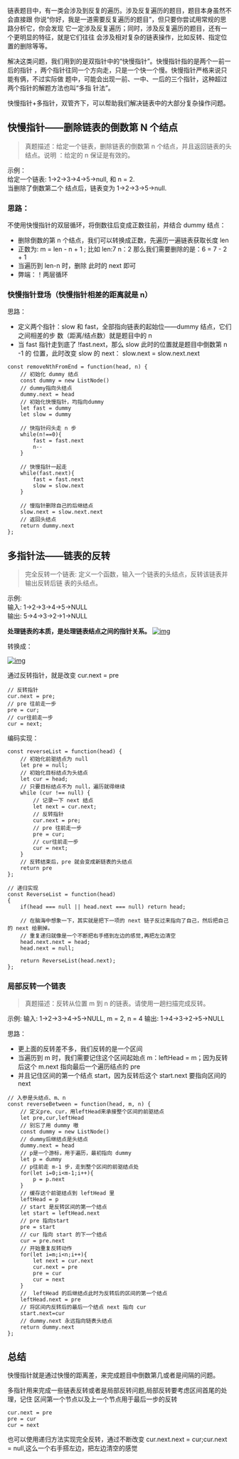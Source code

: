 链表题目中，有一类会涉及到反复的遍历。涉及反复遍历的题目，题目本身虽然不会直接跟
你说“你好，我是一道需要反复遍历的题目”，但只要你尝试用常规的思路分析它，你会发现
它一定涉及反复遍历；同时，涉及反复遍历的题目，还有一个更明显的特征，就是它们往往
会涉及相对复杂的链表操作，比如反转、指定位置的删除等等。

解决这类问题，我们用到的是双指针中的“快慢指针”。快慢指针指的是两个一前一后的指针
，两个指针往同一个方向走，只是一个快一个慢。快慢指针严格来说只能有俩，不过实际做
题中，可能会出现一前、一中、一后的三个指针，这种超过两个指针的解题方法也叫“多指
针法”。

快慢指针+多指针，双管齐下，可以帮助我们解决链表中的大部分复杂操作问题。

## 快慢指针——删除链表的倒数第 N 个结点

> 真题描述：给定一个链表，删除链表的倒数第 n 个结点，并且返回链表的头结点。说明
> ：给定的 n 保证是有效的。

示例：<br> 给定一个链表: 1->2->3->4->5->null, 和 n = 2. <br> 当删除了倒数第二个
结点后，链表变为 1->2->3->5->null. <br>

### 思路：

不使用快慢指针的双层循环，将倒数往后变成正数往前，并结合 dummy 结点：

- 删除倒数的第 n 个结点，我们可以转换成正数，先遍历一遍链表获取长度 len
- 正数为: m = len - n + 1 ; 比如 len:7 n：2 那么我们需要删除的是：6 = 7 - 2 + 1
- 当遍历到 len-n 时，删除 此时的 next 即可
- 弊端：！两层循环

### 快慢指针登场（快慢指针相差的距离就是 n）

思路：

- 定义两个指针：slow 和 fast，全部指向链表的起始位——dummy 结点，它们之间相差的步
  数（距离/结点数）就是题目中的 n
- 当 fast 指针走到底了 !fast.next，那么 slow 此时的位置就是题目中倒数第 n -1 的
  位置，此时改变 slow 的 next： slow.next = slow.next.next

```
const removeNthFromEnd = function(head, n) {
    // 初始化 dummy 结点
    const dummy = new ListNode()
    // dummy指向头结点
    dummy.next = head
    // 初始化快慢指针，均指向dummy
    let fast = dummy
    let slow = dummy

    // 快指针闷头走 n 步
    while(n!==0){
        fast = fast.next
        n--
    }

    // 快慢指针一起走
    while(fast.next){
        fast = fast.next
        slow = slow.next
    }

    // 慢指针删除自己的后继结点
    slow.next = slow.next.next
    // 返回头结点
    return dummy.next
};
```

## 多指针法——链表的反转

> 完全反转一个链表: 定义一个函数，输入一个链表的头结点，反转该链表并输出反转后链
> 表的头结点。

示例: <br> 输入: 1->2->3->4->5->NULL <br> 输出: 5->4->3->2->1->NULL <br>

**处理链表的本质，是处理链表结点之间的指针关系。**
<a data-fancybox title="img" href="https://p1-jj.byteimg.com/tos-cn-i-t2oaga2asx/gold-user-assets/2020/3/29/171260bdb3250b83~tplv-t2oaga2asx-watermark.awebp">![img](https://p1-jj.byteimg.com/tos-cn-i-t2oaga2asx/gold-user-assets/2020/3/29/171260bdb3250b83~tplv-t2oaga2asx-watermark.awebp)</a>

转换成：

<a data-fancybox title="img" href="https://p1-jj.byteimg.com/tos-cn-i-t2oaga2asx/gold-user-assets/2020/3/29/171260d3c16a73ec~tplv-t2oaga2asx-watermark.awebp">![img](https://p1-jj.byteimg.com/tos-cn-i-t2oaga2asx/gold-user-assets/2020/3/29/171260d3c16a73ec~tplv-t2oaga2asx-watermark.awebp)</a>

通过反转指针，就是改变 cur.next = pre

```
// 反转指针
cur.next = pre;
// pre 往前走一步
pre = cur;
// cur往前走一步
cur = next;
```

编码实现：

```
const reverseList = function(head) {
    // 初始化前驱结点为 null
    let pre = null;
    // 初始化目标结点为头结点
    let cur = head;
    // 只要目标结点不为 null，遍历就得继续
    while (cur !== null) {
        // 记录一下 next 结点
        let next = cur.next;
        // 反转指针
        cur.next = pre;
        // pre 往前走一步
        pre = cur;
        // cur往前走一步
        cur = next;
    }
    // 反转结束后，pre 就会变成新链表的头结点
    return pre
};

// 递归实现
const ReverseList = function(head)
{
    if(head === null || head.next === null) return head;

    // 在脑海中想象一下，其实就是把下一项的 next 链子反过来指向了自己，然后把自己的 next 给删掉。
    // 重复递归就像是一个不断把右手搭到左边的感觉,再把左边清空
    head.next.next = head;
    head.next = null;

    return ReverseList(head.next);
};
```

### 局部反转一个链表

> 真题描述：反转从位置 m 到 n 的链表。请使用一趟扫描完成反转。

示例: 输入: 1->2->3->4->5->NULL, m = 2, n = 4 输出: 1->4->3->2->5->NULL

思路：

- 更上面的反转差不多，我们反转的是一个区间
- 当遍历到 m 时，我们需要记住这个区间起始点 m：leftHead = m；因为反转后这个
  m.next 指向最后一个遍历结点的 pre
- 并且记住区间的第一个结点 start，因为反转后这个 start.next 要指向区间的 next

```
// 入参是头结点、m、n
const reverseBetween = function(head, m, n) {
    // 定义pre、cur，用leftHead来承接整个区间的前驱结点
    let pre,cur,leftHead
    // 别忘了用 dummy 嗷
    const dummy = new ListNode()
    // dummy后继结点是头结点
    dummy.next = head
    // p是一个游标，用于遍历，最初指向 dummy
    let p = dummy
    // p往前走 m-1 步，走到整个区间的前驱结点处
    for(let i=0;i<m-1;i++){
        p = p.next
    }
    // 缓存这个前驱结点到 leftHead 里
    leftHead = p
    // start 是反转区间的第一个结点
    let start = leftHead.next
    // pre 指向start
    pre = start
    // cur 指向 start 的下一个结点
    cur = pre.next
    // 开始重复反转动作
    for(let i=m;i<n;i++){
        let next = cur.next
        cur.next = pre
        pre = cur
        cur = next
    }
    //  leftHead 的后继结点此时为反转后的区间的第一个结点
    leftHead.next = pre
    // 将区间内反转后的最后一个结点 next 指向 cur
    start.next=cur
    // dummy.next 永远指向链表头结点
    return dummy.next
};
```

## 总结

快慢指针就是通过快慢的距离差，来完成题目中倒数第几或者是间隔的问题。

多指针用来完成一些链表反转或者是局部反转问题,局部反转要考虑区间首尾的处理，记住
区间第一个节点以及上一个节点用于最后一步的反转

```
cur.next = pre
pre = cur
cur = next
```

也可以使用递归方法实现完全反转，通过不断改变 cur.next.next = cur;cur.next =
null,这么一个右手搭左边，把左边清空的感觉
